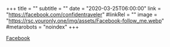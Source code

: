 +++
title = ""
subtitle = ""
date = "2020-03-25T06:00:00"
link = "https://facebook.com/confidentraveler"
#linkRel = ""
image = "https://rsc.youronly.one/img/assets/Facebook-follow_me.webp"
#metarobots = "noindex"
+++

<a href="https://facebook.com/confidentraveler" rel="me noopener external nofollow" referrerpolicy="strict-origin-when-cross-origin">Facebook</a>
